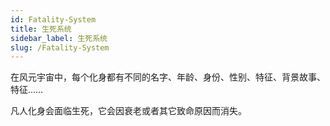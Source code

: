 ```yaml
---
id: Fatality-System
title: 生死系统
sidebar_label: 生死系统
slug: /Fatality-System
---
```


在风元宇宙中，每个化身都有不同的名字、年龄、身份、性别、特征、背景故事、特征……

凡人化身会面临生死，它会因衰老或者其它致命原因而消失。

 

